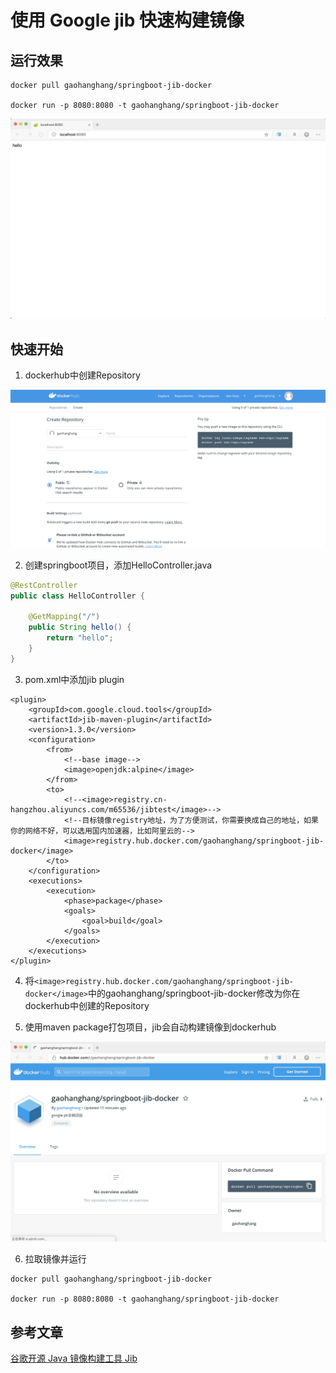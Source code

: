 # 使用 Google jib 快速构建镜像

## 运行效果

```
docker pull gaohanghang/springboot-jib-docker

docker run -p 8080:8080 -t gaohanghang/springboot-jib-docker
```

![](https://raw.githubusercontent.com/gaohanghang/images/master/img20190715231430.png)

## 快速开始

1. dockerhub中创建Repository

![](https://raw.githubusercontent.com/gaohanghang/images/master/img20190715231800.png)

2. 创建springboot项目，添加HelloController.java

```java
@RestController
public class HelloController {

    @GetMapping("/")
    public String hello() {
        return "hello";
    }
}
``` 

3. pom.xml中添加jib plugin

```
<plugin>
    <groupId>com.google.cloud.tools</groupId>
    <artifactId>jib-maven-plugin</artifactId>
    <version>1.3.0</version>
    <configuration>
        <from>
            <!--base image-->
            <image>openjdk:alpine</image>
        </from>
        <to>
            <!--<image>registry.cn-hangzhou.aliyuncs.com/m65536/jibtest</image>-->
            <!--目标镜像registry地址，为了方便测试，你需要换成自己的地址，如果你的网络不好，可以选用国内加速器，比如阿里云的-->
            <image>registry.hub.docker.com/gaohanghang/springboot-jib-docker</image>
        </to>
    </configuration>
    <executions>
        <execution>
            <phase>package</phase>
            <goals>
                <goal>build</goal>
            </goals>
        </execution>
    </executions>
</plugin>
```

4. 将`<image>registry.hub.docker.com/gaohanghang/springboot-jib-docker</image>`中的gaohanghang/springboot-jib-docker修改为你在dockerhub中创建的Repository


5. 使用maven package打包项目，jib会自动构建镜像到dockerhub

![](https://raw.githubusercontent.com/gaohanghang/images/master/img20190715232421.png)

6. 拉取镜像并运行

```
docker pull gaohanghang/springboot-jib-docker

docker run -p 8080:8080 -t gaohanghang/springboot-jib-docker
```

## 参考文章

[谷歌开源 Java 镜像构建工具 Jib](https://www.infoq.cn/article/2018/07/google-opensource-Jib)
